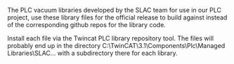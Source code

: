 The PLC vacuum libraries developed by the SLAC team for use in our PLC project, use these library files for the official release to build against instead of the corresponding github repos for the library code.

Install each file via the Twincat PLC library repository tool.  The files will probably end up in  the directory C:\TwinCAT\3.1\Components\Plc\Managed Libraries\SLAC\... with a subdirectory there for each library.